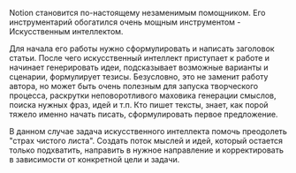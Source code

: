 Notion становится по-настоящему незаменимым помощником.
Его инструментарий обогатился очень мощным инструментом - Искусственным интеллектом.

Для начала его работы нужно сформулировать и написать заголовок статьи. После чего искусственный интеллект приступает к работе и начинает генерировать идеи, подсказывает возможные варианты и сценарии, формулирует тезисы.
Безусловно, это не заменит работу автора, но может быть очень полезным для запуска творческого процесса, раскрутки неповоротливого маховика генерации смыслов, поиска нужных фраз, идей и т.п. Кто пишет тексты, знает, как порой тяжело именно начать писать, сформулировать первое предложение.

В данном случае задача искусственного интеллекта помочь преодолеть "страх чистого листа". Создать поток мыслей и идей, который  остается только подхватить, направить в нужное направление и корректировать в зависимости от конкретной цели и задачи.